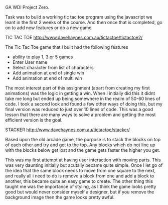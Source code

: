 GA WDI Project Zero.

Task was to build a working tic tac toe program using the javascript we leant in the first 2 weeks of the course.
And then once that is completed, go on to add new features or do a new game

TIC TAC TOE
http://www.davehaynes.com.au/tictactoe/tictactoe2/

The Tic Tac Toe game that I built had the following features
- ability to play 1, 3 or 5 games
- Enter User name
- Select character from list of characters
- Add animation at end of single win
- Add animation at end of multi win

The most interest part of this assignment (apart from creating my first animations) was the logic in getting a win.
When I initially did this it didnt take me long but ended up being somewhere in the realm of 50-60 lines of code.
I took a second look and found a few other ways of doing this, but my final version was reduced to just over 10 lines of code.
This was a good lesson that there are many ways to solve a problem and getting the most efficient version is the goal.

STACKER
http://www.davehaynes.com.au/tictactoe/stacker/

Based upon the old arcade game, the purpose is to stack the blocks on top of each other and try and get to the top.
Any blocks which do not line up with the blocks below get lost and the game gets faster the higher you get.

This was my first attempt at having user interaction with moving parts.
This was very daunting initially but acutally became quite simple.
Once I let go of the idea that the same block needs to move from one square to the next, and really all i need to do is remove a block from one and add a block to another, this became quite an easy game to create.
The other thing this taught me was the importance of styling, as I think the game looks pretty good but would never consider myself a designer, but if you remove the background image then the game looks pretty awful.

